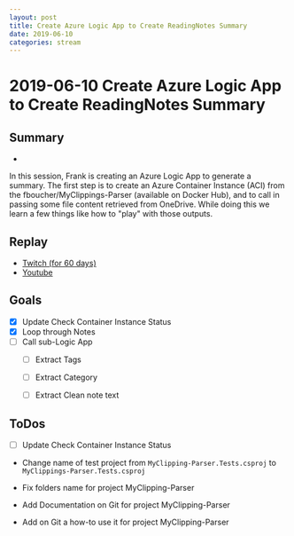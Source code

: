 ```yaml
---
layout: post
title: Create Azure Logic App to Create ReadingNotes Summary
date: 2019-06-10
categories: stream
---
```



# 2019-06-10 Create Azure Logic App to Create ReadingNotes Summary

## Summary
-

In this session, Frank is creating an Azure Logic App to generate a summary. The first step is to create an Azure Container Instance (ACI) from the fboucher/MyClippings-Parser (available on Docker Hub), and to call in passing some file content retrieved from OneDrive. While doing this we learn a few things like how to "play" with those outputs.

## Replay


- [Twitch (for 60 days)](https://www.twitch.tv/videos/437183099)
- [Youtube](https://youtu.be/Hy9PmaiEEh8)

Goals
-----

- [X] Update Check Container Instance Status
- [X] Loop through Notes
- [ ] Call sub-Logic App 
    - [ ] Extract Tags 
    - [ ] Extract Category 
    - [ ] Extract  Clean note text


ToDos
-----

- [ ] Update Check Container Instance Status
- Change name of test project from `MyClipping-Parser.Tests.csproj` to `MyClippings-Parser.Tests.csproj`
- Fix folders name for project MyClipping-Parser

- Add Documentation on Git  for project MyClipping-Parser
- Add on Git a how-to use it for project MyClipping-Parser

